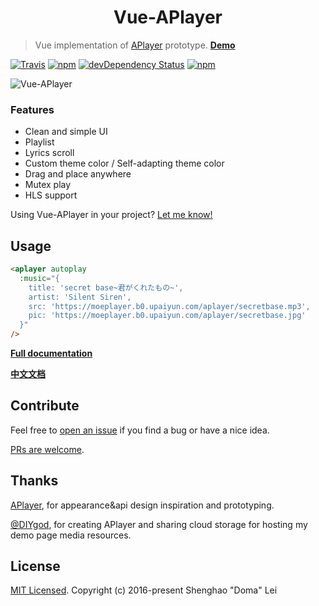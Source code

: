 <h1 align="center">Vue-APlayer</h1>

> Vue implementation of [APlayer](https://github.com/MoePlayer/APlayer) prototype.
[**Demo**](https://sevenoutman.github.io/vue-aplayer)


[![Travis](https://img.shields.io/travis/SevenOutman/vue-aplayer.svg?style=flat-square)](https://travis-ci.org/SevenOutman/vue-aplayer)
[![npm](https://img.shields.io/npm/v/vue-aplayer.svg?style=flat-square)](https://www.npmjs.com/package/vue-aplayer)
[![devDependency Status](https://img.shields.io/david/dev/SevenOutman/vue-aplayer.svg?style=flat-square)](https://david-dm.org/SevenOutman/vue-aplayer#info=devDependencies)
[![npm](https://img.shields.io/npm/dt/vue-aplayer.svg?style=flat-square)](https://www.npmjs.com/package/vue-aplayer)

![Vue-APlayer](https://i.loli.net/2018/03/16/5aab3da0746e7.png)

### Features
- Clean and simple UI
- Playlist
- Lyrics scroll
- Custom theme color / Self-adapting theme color
- Drag and place anywhere
- Mutex play
- HLS support

Using Vue-APlayer in your project? [Let me know!](https://github.com/SevenOutman/vue-aplayer/issues/26)

## Usage

```HTML
<aplayer autoplay
  :music="{
    title: 'secret base~君がくれたもの~',
    artist: 'Silent Siren',
    src: 'https://moeplayer.b0.upaiyun.com/aplayer/secretbase.mp3',
    pic: 'https://moeplayer.b0.upaiyun.com/aplayer/secretbase.jpg'
  }"
/>
```
 [**Full documentation**](https://github.com/SevenOutman/vue-aplayer/blob/develop/docs/README.md)
 
 [**中文文档**](https://github.com/SevenOutman/vue-aplayer/blob/develop/docs/README.zh-CN.md)

## Contribute

Feel free to [open an issue](https://github.com/SevenOutman/vue-aplayer/issues) if you find a bug or have a nice idea.

[PRs are welcome](https://github.com/SevenOutman/vue-aplayer/blob/master/docs/README.md#contribute).

## Thanks
[APlayer](https://github.com/MoePlayer/APlayer), for appearance&api design inspiration and prototyping.

[@DIYgod](https://github.com/DIYgod), for creating APlayer and sharing cloud storage for hosting my demo page media resources.

## License

[MIT Licensed](https://github.com/SevenOutman/vue-aplayer/blob/master/LICENSE). Copyright (c) 2016-present Shenghao "Doma" Lei


